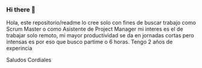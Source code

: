 ### Hi there 👋

<!--
**Paolalavoro/Paolalavoro** is a ✨ _special_ ✨ repository because its `README.md` (this file) appears on your GitHub profile.

Here are some ideas to get you started:

- 🔭 I’m currently working on ...
- 🌱 I’m currently learning ...
- 👯 I’m looking to collaborate on ...
- 🤔 I’m looking for help with ...
- 💬 Ask me about ...
- 📫 How to reach me: ...
- 😄 Pronouns: ...
- ⚡ Fun fact: ...
-->
Hola, este repositorio/readme lo cree solo con fines de buscar trabajo como Scrum Master o como Asistente de Project Manager
mi interes es el de trabajar solo remoto, mi mayor productividad se da en jornadas cortas pero intensas
es por eso que busco partime o 6 horas. 
Tengo 2 años de experincia

Saludos Cordiales
